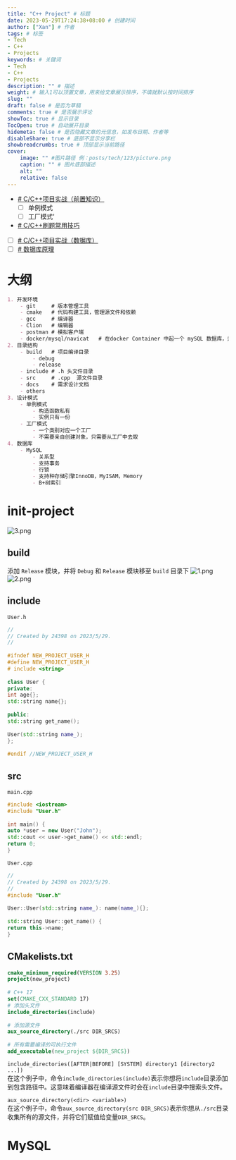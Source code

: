 ```yaml
---
title: "C++ Project" # 标题
date: 2023-05-29T17:24:38+08:00 # 创建时间
author: ["Xan"] # 作者
tags: # 标签
- Tech 
- C++ 
- Projects 
keywords: # 关键词
- Tech 
- C++ 
- Projects 
description: "" # 描述
weight: # 输入1可以顶置文章，用来给文章展示排序，不填就默认按时间排序
slug: ""
draft: false # 是否为草稿
comments: true # 是否展示评论
showToc: true # 显示目录
TocOpen: true # 自动展开目录
hidemeta: false # 是否隐藏文章的元信息，如发布日期、作者等
disableShare: true # 底部不显示分享栏
showbreadcrumbs: true # 顶部显示当前路径
cover:
    image: "" #图片路径 例：posts/tech/123/picture.png
    caption: "" # 图片底部描述
    alt: ""
    relative: false
---
```

- [# C/C++项目实战（前置知识）](https://www.bilibili.com/video/BV1bd4y1D7on/?spm_id_from=333.788&vd_source=ae16ff6478eb15c1b87880540263910b)
	- [ ] 单例模式
	- [ ] 工厂模式'
- [# C/C++刷题常用技巧](https://www.yuque.com/jackyao/ifeq8i/vyigt9?#%20%E3%80%8AC/C++%E5%88%B7%E9%A2%98%E5%B8%B8%E7%94%A8%E6%8A%80%E5%B7%A7%E3%80%8B)
- [ ]  [# C/C++项目实战（数据库）](https://www.bilibili.com/video/BV1XB4y1b7Fy/?spm_id_from=333.788&vd_source=ae16ff6478eb15c1b87880540263910b)
- [ ] [# 数据库原理](https://github.com/SYaoJun/CPPInterview/blob/master/Basic/%E6%95%B0%E6%8D%AE%E5%BA%93%E5%8E%9F%E7%90%86.md)
# 大纲
```markdown
1. 开发环境
	- git     # 版本管理工具
	- cmake   # 代码构建工具，管理源文件和依赖
	- gcc     # 编译器
	- Clion   # 编辑器
	- postman # 模拟客户端
	- docker/mysql/navicat   # 在docker Container 中起一个 mySQL 数据库，并可以在 navicat 中进行可视化操作
2. 目录结构
	- build   # 项目编译目录
		- debug 
		- release 
	- include # .h 头文件目录
	- src     # .cpp  源文件目录
	- docs    # 需求设计文档
	- others
3. 设计模式
	- 单例模式
		- 构造函数私有
		- 实例只有一份
	- 工厂模式
		- 一个类别对应一个工厂
		- 不需要亲自创建对象，只需要从工厂中去取
4. 数据库
	- MySQL 
		- 关系型
		- 支持事务
		- 行锁
		- 支持种存储引擎InnoDB，MyISAM，Memory
		- B+树索引
```
# init-project
![3.png](https://bu.dusays.com/2023/05/29/64748c8482b68.png)
## build
添加 `Release` 模块，并将 `Debug` 和 `Release` 模块移至 `build` 目录下
![1.png](https://bu.dusays.com/2023/05/29/64748ec74bc6c.png)
![2.png](https://bu.dusays.com/2023/05/29/64748ec74bc31.png)
## include
`User.h`

```cpp
//  
// Created by 24398 on 2023/5/29.  
//  
  
#ifndef NEW_PROJECT_USER_H  
#define NEW_PROJECT_USER_H  
# include <string>  
  
class User {  
private:  
int age{};  
std::string name{};  
  
public:  
std::string get_name();  
  
User(std::string name_);  
};  
  
#endif //NEW_PROJECT_USER_H
```
## src
`main.cpp`

```cpp
#include <iostream>  
#include "User.h"  
  
int main() {  
auto *user = new User("John");  
std::cout << user->get_name() << std::endl;  
return 0;  
}
```
`User.cpp`

```cpp
//  
// Created by 24398 on 2023/5/29.  
//  
#include "User.h"  
  
User::User(std::string name_): name(name_){};  
  
std::string User::get_name() {  
return this->name;  
}
```
## CMakelists.txt
```Cmake
cmake_minimum_required(VERSION 3.25)  
project(new_project)  
  
# C++ 17  
set(CMAKE_CXX_STANDARD 17)  
# 添加头文件  
include_directories(include)  
  
# 添加源文件  
aux_source_directory(./src DIR_SRCS)  
  
# 所有需要编译的可执行文件  
add_executable(new_project ${DIR_SRCS})
```

`include_directories([AFTER|BEFORE] [SYSTEM] directory1 [directory2 ...])`  
在这个例子中，命令`include_directories(include)`表示你想将`include`目录添加到包含路径中。这意味着编译器在编译源文件时会在`include`目录中搜索头文件。

`aux_source_directory(<dir> <variable>)`  
在这个例子中，命令`aux_source_directory(src DIR_SRCS)`表示你想从`./src`目录收集所有的源文件，并将它们赋值给变量`DIR_SRCS`。

# MySQL
